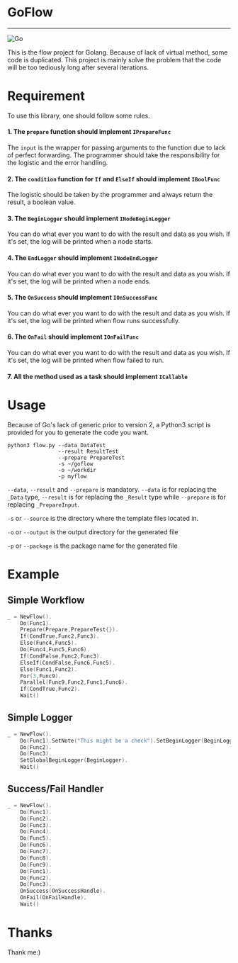 # GoFlow

---------

![Go](https://github.com/Kidsunbo/KieFlow/workflows/Go/badge.svg)


This is the flow project for Golang. Because of lack of virtual method, some code is duplicated.
This project is mainly solve the problem that the code will be too tediously long after several iterations.

# Requirement

To use this library, one should follow some rules.
#### 1. The `prepare` function should implement `IPrepareFunc`

The `input` is the wrapper for passing arguments to the function due to lack of perfect forwarding. The programmer should take the
responsibility for the logistic and the error handling.

#### 2. The `condition` function for `If` and `ElseIf` should implement `IBoolFunc`

The logistic should be taken by the programmer and always return the result, a boolean value.

#### 3. The `BeginLogger` should implement `INodeBeginLogger`

You can do what ever you want to do with the result and data as you wish. If it's set, the log will be printed when a node starts.

#### 4. The `EndLogger` should implement `INodeEndLogger`

You can do what ever you want to do with the result and data as you wish. If it's set, the log will be printed when a node ends.

#### 5. The `OnSuccess` should implement `IOnSuccessFunc`

You can do what ever you want to do with the result and data as you wish. If it's set, the log will be printed when flow runs successfully.

#### 6. The `OnFail` should implement `IOnFailFunc`

You can do what ever you want to do with the result and data as you wish. If it's set, the log will be printed when flow failed to run.

#### 7. All the method used as a task should implement `ICallable`


# Usage

Because of Go's lack of generic prior to version 2, a Python3 script is provided for you to generate the code you want.

```shell
python3 flow.py --data DataTest 
                --result ResultTest 
                --prepare PrepareTest
                -s ~/goflow
                -o ~/workdir
                -p myflow
```
`--data`, `--result` and `--prepare` is mandatory.
`--data` is for replacing the `_Data` type, `--result` is for replacing the `_Result` type while
`--prepare` is for replacing `_PrepareInput`.

`-s` or `--source` is the directory where the template files located in.

`-o` or `--output` is the output directory for the generated file

`-p` or `--package` is the package name for the generated file

# Example

## Simple Workflow

```go
_ = NewFlow().
    Do(Func1).
    Prepare(Prepare,PrepareTest{}).
    If(CondTrue,Func2,Func3).
    Else(Func4,Func5).
    Do(Func4,Func5,Func6).
    If(CondFalse,Func2,Func3).
    ElseIf(CondFalse,Func6,Func5).
    Else(Func1,Func2).
    For(3,Func9).
    Parallel(Func9,Func2,Func1,Func6).
    If(CondTrue,Func2).
    Wait()
```

## Simple Logger

```go
_ = NewFlow().
    Do(Func1).SetNote("This might be a check").SetBeginLogger(BeginLogger).SetEndLogger(EndLogger).
    Do(Func2).
    Do(Func3).
    SetGlobalBeginLogger(BeginLogger).
    Wait()
```

## Success/Fail Handler
```go
_ = NewFlow().
    Do(Func1).
    Do(Func2).
    Do(Func3).
    Do(Func4).
    Do(Func5).
    Do(Func6).
    Do(Func7).
    Do(Func8).
    Do(Func9).
    Do(Func1).
    Do(Func2).
    Do(Func3).
    OnSuccess(OnSuccessHandle).
    OnFail(OnFailHandle).
    Wait()

```

# Thanks

Thank me:)